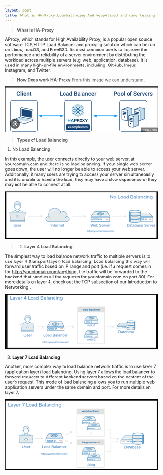 ```yaml
---
layout: post
title: What is HA-Proxy,Loadbalancing And KeepAlived and same leaning topics,
---
```


> **What is HA-Proxy**

 AProxy, which stands for High Availability Proxy, is a popular open source software TCP/HTTP Load Balancer and proxying solution which can be run on Linux, macOS, and FreeBSD. Its most common use is to improve the performance and reliability of a server environment by distributing the workload across multiple servers (e.g. web, application, database). It is used in many high-profile environments, including: GitHub, Imgur, Instagram, and Twitter.

> **How Does work HA-Proxy**
From this image we can understand,

![Image](../images/HAProxy.png)

> **Types of Load Balancing**

1. No Load Balancing

 In this example, the user connects directly to your web server, at yourdomain.com and there is no load balancing. If your single web server goes down, the user will no longer be able to access your web server. Additionally, if many users are trying to access your server simultaneously and it is unable to handle the load, they may have a slow experience or they may not be able to connect at all.​

![From this image we can understand](../images/No%20load%20blnce.png)


> 2. **Layer 4 Load Balancing**

 The simplest way to load balance network traffic to multiple servers is to use layer 4 (transport layer) load balancing. Load balancing this way will forward user traffic based on IP range and port (i.e. if a request comes in for http://yourdomain.com/anything, the traffic will be forwarded to the backend that handles all the requests for yourdomain.com on port 80). For more details on layer 4, check out the TCP subsection of our Introduction to Networking .


![We can understand from this image](../images/4%20layer.png)

3. **Layer 7 Load Balancing**

  Another, more complex way to load balance network traffic is to use layer 7 (application layer) load balancing. Using layer 7 allows the load balancer to forward requests to different backend servers based on the content of the user’s request. This mode of load balancing allows you to run multiple web application servers under the same domain and port. For more details on layer 7,

![We can understand from this image](../images/7%20layer.png)